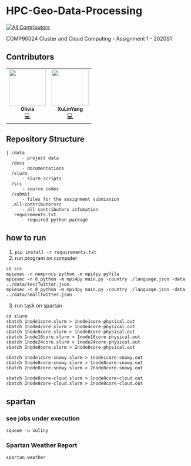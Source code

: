 # HPC-Geo-Data-Processing
<!-- ALL-CONTRIBUTORS-BADGE:START - Do not remove or modify this section -->
[![All Contributors](https://img.shields.io/badge/all_contributors-1-orange.svg?style=flat-square)](#contributors-)
<!-- ALL-CONTRIBUTORS-BADGE:END -->
COMP90024 Cluster and Cloud Computing - Assignment 1 - 2020S1

## Contributors
<!-- ALL-CONTRIBUTORS-LIST:START - Do not remove or modify this section -->
<!-- prettier-ignore-start -->
<!-- markdownlint-disable -->
<table>
  <tr>
    <td align="center"><a href="https://github.com/Olivia0012"><img src="https://avatars3.githubusercontent.com/u/55537942?v=4" width="100px;" alt=""/><br /><sub><b>Olivia</b></sub></a><br /><a href="https://github.com/yangxvlin/HPC-Geo-Data-Processing/commits?author=Olivia0012" title="Code">💻</a></td>
    <td align="center"><a href="https://yangxvlin.github.io"><img src="https://avatars2.githubusercontent.com/u/26871369?v=4" width="100px;" alt=""/><br /><sub><b>XuLinYang</b></sub></a><br /><a href="https://github.com/yangxvlin/HPC-Geo-Data-Processing/commits?author=yangxvlin" title="Code">💻</a></td>

  </tr>
</table>

## Repository Structure
```
| /data 
      - project data
  /docs 
      - documentations
  /slurm
      - slurm scripts
  /src
      - source codes
  /submit
      - files for the assignment submission
  .all-contributorsrc 
      - all contributers infomation
   requirements.txt
      - required python package
```

## how to run
1. ```pip install -r requirements.txt```
2. run program on computer
```
cd src
mpiexec -n numprocs python -m mpi4py pyfile
mpiexec -n 8 python -m mpi4py main.py -country ./language.json -data ../data/testTwitter.json
mpiexec -n 8 python -m mpi4py main.py -country ./language.json -data ../data/smallTwitter.json
```
3. run task on spartan
```
cd slurm
sbatch 1node1core.slurm > 1node1core-physical.out
sbatch 1node4core.slurm > 1node4core-physical.out
sbatch 1node8core.slurm > 1node8core-physical.out
sbatch 1node16core.slurm > 1node16core-physical.out
sbatch 1node24core.slurm > 1node24core-physical.out
sbatch 2node8core.slurm > 2node8core-physical.out

sbatch 1node1core-snowy.slurm > 1node1core-snowy.out
sbatch 1node8core-snowy.slurm > 1node8core-snowy.out
sbatch 2node8core-snowy.slurm > 2node8core-snowy.out

sbatch 1node8core-cloud.slurm > 1node8core-cloud.out
sbatch 2node8core-cloud.slurm > 2node8core-cloud.out
```

## spartan
### see jobs under execution
```squeue -u xuliny```
### Spartan Weather Report 
```spartan_weather```
